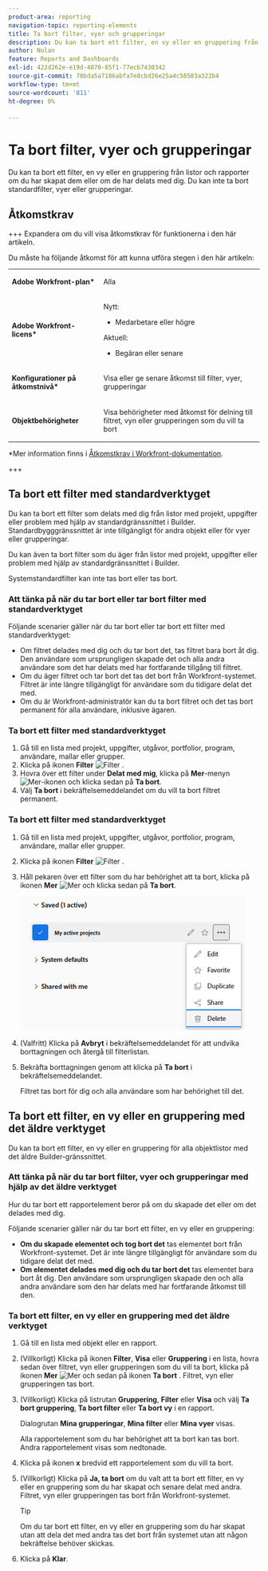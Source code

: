 ```yaml
---
product-area: reporting
navigation-topic: reporting-elements
title: Ta bort filter, vyer och grupperingar
description: Du kan ta bort ett filter, en vy eller en gruppering från listor och rapporter om du har skapat dem eller om de har delats med dig. Du kan inte ta bort standardfilter, vyer eller grupperingar.
author: Nolan
feature: Reports and Dashboards
exl-id: 422d262e-e19d-4070-85f1-77ecb7430342
source-git-commit: 70bda5a7186abfa7e8cbd26e25a4c58583a322b4
workflow-type: tm+mt
source-wordcount: '811'
ht-degree: 0%

---
```


# Ta bort filter, vyer och grupperingar

<!-- Audited: 11/2024 -->

Du kan ta bort ett filter, en vy eller en gruppering från listor och rapporter om du har skapat dem eller om de har delats med dig. Du kan inte ta bort standardfilter, vyer eller grupperingar.

## Åtkomstkrav

+++ Expandera om du vill visa åtkomstkrav för funktionerna i den här artikeln.

Du måste ha följande åtkomst för att kunna utföra stegen i den här artikeln:

<table style="table-layout:auto"> 
 <col> 
 </col> 
 <col> 
 </col> 
 <tbody> 
  <tr> 
   <td role="rowheader"><strong>Adobe Workfront-plan*</strong></td> 
   <td> <p>Alla </p> </td> 
  </tr> 
  <tr> 
   <td role="rowheader"><strong>Adobe Workfront-licens*</strong></td> 
   <td> 
      <p>Nytt:</p>
         <ul>
         <li><p>Medarbetare eller högre</p></li>
         </ul>
      <p>Aktuell:</p>
         <ul>
         <li><p>Begäran eller senare</p></li>
         </ul>
   </td>
  </tr> 
  <tr> 
   <td role="rowheader"><strong>Konfigurationer på åtkomstnivå*</strong></td> 
   <td><p>Visa eller ge senare åtkomst till filter, vyer, grupperingar</p></td> 
  </tr> 
  <tr> 
   <td role="rowheader"><strong>Objektbehörigheter</strong></td> 
   <td><p>Visa behörigheter med åtkomst för delning till filtret, vyn eller grupperingen som du vill ta bort</p>
   </td> 
  </tr> 
 </tbody> 
</table>

*Mer information finns i [Åtkomstkrav i Workfront-dokumentation](/help/quicksilver/administration-and-setup/add-users/access-levels-and-object-permissions/access-level-requirements-in-documentation.md).

+++

## Ta bort ett filter med standardverktyget

Du kan ta bort ett filter som delats med dig från listor med projekt, uppgifter eller problem med hjälp av standardgränssnittet i Builder. Standardbygggränssnittet är inte tillgängligt för andra objekt eller för vyer eller grupperingar.

Du kan även ta bort filter som du äger från listor med projekt, uppgifter eller problem med hjälp av standardgränssnittet i Builder.

Systemstandardfilter kan inte tas bort eller tas bort.

### Att tänka på när du tar bort eller tar bort filter med standardverktyget

Följande scenarier gäller när du tar bort eller tar bort ett filter med standardverktyget:

* Om filtret delades med dig och du tar bort det, tas filtret bara bort åt dig. Den användare som ursprungligen skapade det och alla andra användare som det har delats med har fortfarande tillgång till filtret.
* Om du äger filtret och tar bort det tas det bort från Workfront-systemet. Filtret är inte längre tillgängligt för användare som du tidigare delat det med.
* Om du är Workfront-administratör kan du ta bort filtret och det tas bort permanent för alla användare, inklusive ägaren.

### Ta bort ett filter med standardverktyget

1. Gå till en lista med projekt, uppgifter, utgåvor, portfolior, program, användare, mallar eller grupper.
1. Klicka på ikonen **Filter** ![Filter ](assets/filter-nwepng.png) .
1. Hovra över ett filter under **Delat med mig**, klicka på **Mer**-menyn ![Mer-ikonen](assets/more-icon-spectrum.png) och klicka sedan på **Ta bort**.
1. Välj **Ta bort** i bekräftelsemeddelandet om du vill ta bort filtret permanent.

### Ta bort ett filter med standardverktyget

1. Gå till en lista med projekt, uppgifter, utgåvor, portfolior, program, användare, mallar eller grupper.
1. Klicka på ikonen **Filter** ![Filter ](assets/filter-nwepng.png) .
1. Håll pekaren över ett filter som du har behörighet att ta bort, klicka på ikonen **Mer** ![Mer](assets/more-icon-spectrum.png) och klicka sedan på **Ta bort**.

   ![Ta bort filter](assets/new-filters-more-menu-options-with-delete.png)

1. (Valfritt) Klicka på **Avbryt** i bekräftelsemeddelandet för att undvika borttagningen och återgå till filterlistan.
1. Bekräfta borttagningen genom att klicka på **Ta bort** i bekräftelsemeddelandet.

   Filtret tas bort för dig och alla användare som har behörighet till det.

## Ta bort ett filter, en vy eller en gruppering med det äldre verktyget

Du kan ta bort ett filter, en vy eller en gruppering för alla objektlistor med det äldre Builder-gränssnittet.

### Att tänka på när du tar bort filter, vyer och grupperingar med hjälp av det äldre verktyget

Hur du tar bort ett rapportelement beror på om du skapade det eller om det delades med dig.

Följande scenarier gäller när du tar bort ett filter, en vy eller en gruppering:

* **Om du skapade elementet och tog bort det** tas elementet bort från Workfront-systemet. Det är inte längre tillgängligt för användare som du tidigare delat det med.
* **Om elementet delades med dig och du tar bort det** tas elementet bara bort åt dig. Den användare som ursprungligen skapade den och alla andra användare som den har delats med har fortfarande åtkomst till den.

### Ta bort ett filter, en vy eller en gruppering med det äldre verktyget

1. Gå till en lista med objekt eller en rapport.
1. (Villkorligt) Klicka på ikonen **Filter**, **Visa** eller **Gruppering** i en lista, hovra sedan över filtret, vyn eller grupperingen som du vill ta bort, klicka på ikonen **Mer** ![Mer](assets/more-icon.png) och sedan på ikonen **Ta bort** . Filtret, vyn eller grupperingen tas bort.
1. (Villkorligt) Klicka på listrutan **Gruppering**, **Filter** eller **Visa** och välj **Ta bort gruppering**, **Ta bort filter** eller **Ta bort vy** i en rapport.

   Dialogrutan **Mina grupperingar**, **Mina filter** eller **Mina vyer** visas.

   Alla rapportelement som du har behörighet att ta bort kan tas bort. Andra rapportelement visas som nedtonade.

1. Klicka på ikonen **x** bredvid ett rapportelement som du vill ta bort.
1. (Villkorligt) Klicka på **Ja, ta bort** om du valt att ta bort ett filter, en vy eller en gruppering som du har skapat och senare delat med andra. Filtret, vyn eller grupperingen tas bort från Workfront-systemet.

   >[!TIP]
   >
   >Om du tar bort ett filter, en vy eller en gruppering som du har skapat utan att dela det med andra tas det bort från systemet utan att någon bekräftelse behöver skickas.

1. Klicka på **Klar**.

